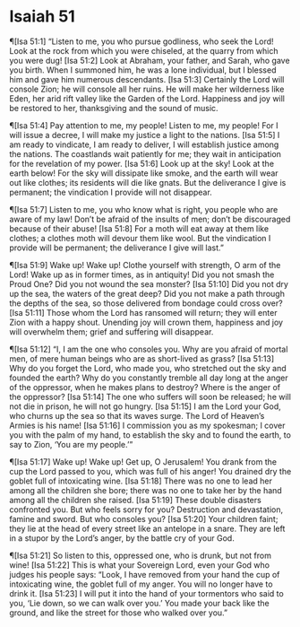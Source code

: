 # Isaiah 51

¶[Isa 51:1] “Listen to me, you who pursue godliness, who seek the Lord! Look at the rock from which you were chiseled, at the quarry from which you were dug!
[Isa 51:2] Look at Abraham, your father, and Sarah, who gave you birth. When I summoned him, he was a lone individual, but I blessed him and gave him numerous descendants.
[Isa 51:3] Certainly the Lord will console Zion; he will console all her ruins. He will make her wilderness like Eden, her arid rift valley like the Garden of the Lord. Happiness and joy will be restored to her, thanksgiving and the sound of music.

¶[Isa 51:4] Pay attention to me, my people! Listen to me, my people! For I will issue a decree, I will make my justice a light to the nations.
[Isa 51:5] I am ready to vindicate, I am ready to deliver, I will establish justice among the nations. The coastlands wait patiently for me; they wait in anticipation for the revelation of my power.
[Isa 51:6] Look up at the sky! Look at the earth below! For the sky will dissipate like smoke, and the earth will wear out like clothes; its residents will die like gnats. But the deliverance I give is permanent; the vindication I provide will not disappear.

¶[Isa 51:7] Listen to me, you who know what is right, you people who are aware of my law! Don’t be afraid of the insults of men; don’t be discouraged because of their abuse!
[Isa 51:8] For a moth will eat away at them like clothes; a clothes moth will devour them like wool. But the vindication I provide will be permanent; the deliverance I give will last.”

¶[Isa 51:9] Wake up! Wake up! Clothe yourself with strength, O arm of the Lord! Wake up as in former times, as in antiquity! Did you not smash the Proud One? Did you not wound the sea monster?
[Isa 51:10] Did you not dry up the sea, the waters of the great deep? Did you not make a path through the depths of the sea, so those delivered from bondage could cross over?
[Isa 51:11] Those whom the Lord has ransomed will return; they will enter Zion with a happy shout. Unending joy will crown them, happiness and joy will overwhelm them; grief and suffering will disappear.

¶[Isa 51:12] “I, I am the one who consoles you. Why are you afraid of mortal men, of mere human beings who are as short-lived as grass?
[Isa 51:13] Why do you forget the Lord, who made you, who stretched out the sky and founded the earth? Why do you constantly tremble all day long at the anger of the oppressor, when he makes plans to destroy? Where is the anger of the oppressor?
[Isa 51:14] The one who suffers will soon be released; he will not die in prison, he will not go hungry.
[Isa 51:15] I am the Lord your God, who churns up the sea so that its waves surge. The Lord of Heaven’s Armies is his name!
[Isa 51:16] I commission you as my spokesman; I cover you with the palm of my hand, to establish the sky and to found the earth, to say to Zion, ‘You are my people.’”

¶[Isa 51:17] Wake up! Wake up! Get up, O Jerusalem! You drank from the cup the Lord passed to you, which was full of his anger! You drained dry the goblet full of intoxicating wine.
[Isa 51:18] There was no one to lead her among all the children she bore; there was no one to take her by the hand among all the children she raised.
[Isa 51:19] These double disasters confronted you. But who feels sorry for you? Destruction and devastation, famine and sword. But who consoles you?
[Isa 51:20] Your children faint; they lie at the head of every street like an antelope in a snare. They are left in a stupor by the Lord’s anger, by the battle cry of your God.

¶[Isa 51:21] So listen to this, oppressed one, who is drunk, but not from wine!
[Isa 51:22] This is what your Sovereign Lord, even your God who judges his people says: “Look, I have removed from your hand the cup of intoxicating wine, the goblet full of my anger. You will no longer have to drink it.
[Isa 51:23] I will put it into the hand of your tormentors who said to you, ‘Lie down, so we can walk over you.’ You made your back like the ground, and like the street for those who walked over you.”
